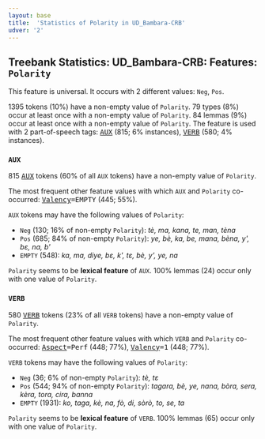 ```yaml
---
layout: base
title:  'Statistics of Polarity in UD_Bambara-CRB'
udver: '2'
---
```


## Treebank Statistics: UD_Bambara-CRB: Features: `Polarity`

This feature is universal.
It occurs with 2 different values: `Neg`, `Pos`.

1395 tokens (10%) have a non-empty value of `Polarity`.
79 types (8%) occur at least once with a non-empty value of `Polarity`.
84 lemmas (9%) occur at least once with a non-empty value of `Polarity`.
The feature is used with 2 part-of-speech tags: <tt><a href="bm_crb-pos-AUX.html">AUX</a></tt> (815; 6% instances), <tt><a href="bm_crb-pos-VERB.html">VERB</a></tt> (580; 4% instances).

### `AUX`

815 <tt><a href="bm_crb-pos-AUX.html">AUX</a></tt> tokens (60% of all `AUX` tokens) have a non-empty value of `Polarity`.

The most frequent other feature values with which `AUX` and `Polarity` co-occurred: <tt><a href="bm_crb-feat-Valency.html">Valency</a></tt><tt>=EMPTY</tt> (445; 55%).

`AUX` tokens may have the following values of `Polarity`:

* `Neg` (130; 16% of non-empty `Polarity`): <em>tè, ma, kana, te, man, tèna</em>
* `Pos` (685; 84% of non-empty `Polarity`): <em>ye, bè, ka, be, mana, bèna, y', bɛ, na, b'</em>
* `EMPTY` (548): <em>ka, ma, diye, bɛ, k', tɛ, bè, y', ye, na</em>

`Polarity` seems to be **lexical feature** of `AUX`. 100% lemmas (24) occur only with one value of `Polarity`.

### `VERB`

580 <tt><a href="bm_crb-pos-VERB.html">VERB</a></tt> tokens (23% of all `VERB` tokens) have a non-empty value of `Polarity`.

The most frequent other feature values with which `VERB` and `Polarity` co-occurred: <tt><a href="bm_crb-feat-Aspect.html">Aspect</a></tt><tt>=Perf</tt> (448; 77%), <tt><a href="bm_crb-feat-Valency.html">Valency</a></tt><tt>=1</tt> (448; 77%).

`VERB` tokens may have the following values of `Polarity`:

* `Neg` (36; 6% of non-empty `Polarity`): <em>tè, tɛ</em>
* `Pos` (544; 94% of non-empty `Polarity`): <em>tagara, bè, ye, nana, bòra, sera, kèra, tora, cira, banna</em>
* `EMPTY` (1931): <em>ko, taga, kè, na, fò, di, sòrò, to, se, ta</em>

`Polarity` seems to be **lexical feature** of `VERB`. 100% lemmas (65) occur only with one value of `Polarity`.

